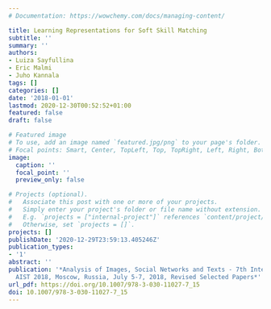 ```yaml
---
# Documentation: https://wowchemy.com/docs/managing-content/

title: Learning Representations for Soft Skill Matching
subtitle: ''
summary: ''
authors:
- Luiza Sayfullina
- Eric Malmi
- Juho Kannala
tags: []
categories: []
date: '2018-01-01'
lastmod: 2020-12-30T00:52:52+01:00
featured: false
draft: false

# Featured image
# To use, add an image named `featured.jpg/png` to your page's folder.
# Focal points: Smart, Center, TopLeft, Top, TopRight, Left, Right, BottomLeft, Bottom, BottomRight.
image:
  caption: ''
  focal_point: ''
  preview_only: false

# Projects (optional).
#   Associate this post with one or more of your projects.
#   Simply enter your project's folder or file name without extension.
#   E.g. `projects = ["internal-project"]` references `content/project/deep-learning/index.md`.
#   Otherwise, set `projects = []`.
projects: []
publishDate: '2020-12-29T23:59:13.405246Z'
publication_types:
- '1'
abstract: ''
publication: '*Analysis of Images, Social Networks and Texts - 7th International Conference,
  AIST 2018, Moscow, Russia, July 5-7, 2018, Revised Selected Papers*'
url_pdf: https://doi.org/10.1007/978-3-030-11027-7_15
doi: 10.1007/978-3-030-11027-7_15
---
```

